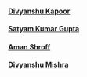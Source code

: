 #### [Divyanshu Kapoor](https://github.com/divyanshukapoor)

#### [Satyam Kumar Gupta](https://github.com/satyam0298)

#### [Aman Shroff](https://github.com/astro6026)

#### [Divyanshu Mishra](https://github.com/vividiviv)

